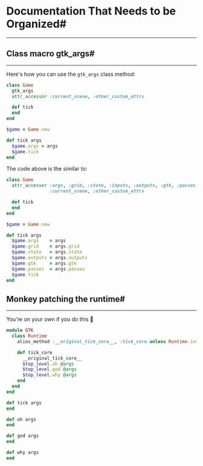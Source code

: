 # Documentation That Needs to be Organized#
---

## Class macro gtk_args#
---

Here's how you can use the `gtk_args` class method:

```ruby
class Game
  gtk_args
  attr_accessor :current_scene, :other_custom_attrs

  def tick
  end
end

$game = Game.new

def tick args
  $game.args = args
  $game.tick
end
```

The code above is the similar to:

```ruby
class Game
  attr_accessor :args, :grid, :state, :inputs, :outputs, :gtk, :passes,
                :current_scene, :other_custom_attrs

  def tick
  end
end

$game = Game.new

def tick args
  $game.args    = args
  $game.grid    = args.grid
  $game.state   = args.state
  $game.outputs = args.outputs
  $game.gtk     = args.gtk
  $game.passes  = args.passes
  $game.tick
end
```

## Monkey patching the runtime#
---

You're on your own if you do this :grimacing:

```ruby
module GTK
  class Runtime
    alias_method :__original_tick_core__, :tick_core unless Runtime.instance_methods.include?(:__original_tick_core__)

    def tick_core
      __original_tick_core__
      $top_level.oh @args
      $top_level.god @args
      $top_level.why @args
    end
  end
end

def tick args
end

def oh args
end

def god args
end

def why args
end
```

